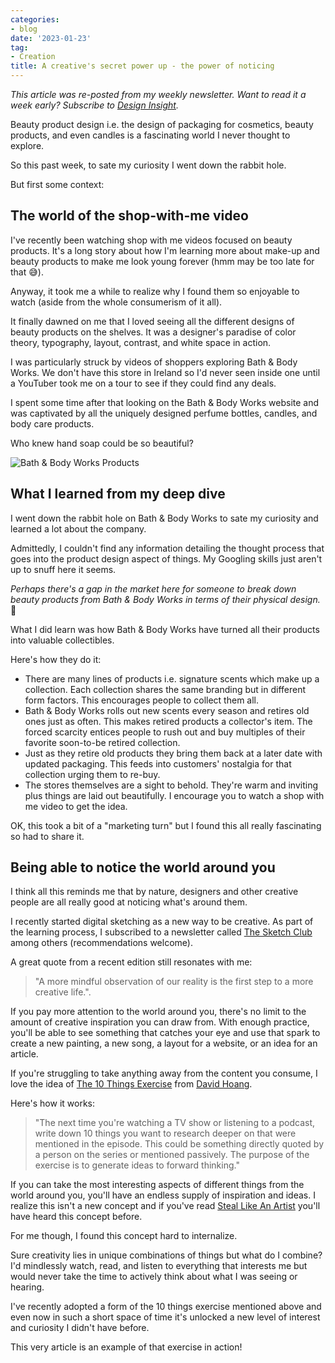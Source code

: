```yaml
---
categories:
- blog
date: '2023-01-23'
tag:
- Creation
title: A creative's secret power up - the power of noticing
---
```


*This article was re-posted from my weekly newsletter. Want to read it a week early? Subscribe to [Design Insight](https://designinsight.substack.com/).*

Beauty product design i.e. the design of packaging for cosmetics, beauty products, and even candles is a fascinating world I never thought to explore.

So this past week, to sate my curiosity I went down the rabbit hole.

But first some context:

## The world of the shop-with-me video

I've recently been watching shop with me videos focused on beauty products. It's a long story about how I'm learning more about make-up and beauty products to make me look young forever (hmm may be too late for that 😅).

Anyway, it took me a while to realize why I found them so enjoyable to watch (aside from the whole consumerism of it all). 

It finally dawned on me that I loved seeing all the different designs of beauty products on the shelves. It was a designer's paradise of color theory, typography, layout, contrast, and white space in action.

I was particularly struck by videos of shoppers exploring Bath & Body Works. We don't have this store in Ireland so I'd never seen inside one until a YouTuber took me on a tour to see if they could find any deals.

I spent some time after that looking on the Bath & Body Works website and was captivated by all the uniquely designed perfume bottles, candles, and body care products. 

Who knew hand soap could be so beautiful?

![Bath & Body Works Products](/assets/images/2023/MXA23003/DIN083.png)

## What I learned from my deep dive

I went down the rabbit hole on Bath & Body Works to sate my curiosity and learned a lot about the company. 

Admittedly, I couldn't find any information detailing the thought process that goes into the product design aspect of things. My Googling skills just aren't up to snuff here it seems.

*Perhaps there's a gap in the market here for someone to break down beauty products from Bath & Body Works in terms of their physical design.* 🤔

What I did learn was how Bath & Body Works have turned all their products into valuable collectibles.

Here's how they do it:
- There are many lines of products i.e. signature scents which make up a collection. Each collection shares the same branding but in different form factors. This encourages people to collect them all.
- Bath & Body Works rolls out new scents every season and retires old ones just as often. This makes retired products a collector's item. The forced scarcity entices people to rush out and buy multiples of their favorite soon-to-be retired collection.
- Just as they retire old products they bring them back at a later date with updated packaging. This feeds into customers' nostalgia for that collection urging them to re-buy.
- The stores themselves are a sight to behold. They're warm and inviting plus things are laid out beautifully. I encourage you to watch a shop with me video to get the idea.

OK, this took a bit of a "marketing turn" but I found this all really fascinating so had to share it.

## Being able to notice the world around you

I think all this reminds me that by nature, designers and other creative people are all really good at noticing what's around them.

I recently started digital sketching as a new way to be creative. As part of the learning process, I subscribed to a newsletter called [The Sketch Club](https://thesketchclub.substack.com/) among others (recommendations welcome).

A great quote from a recent edition still resonates with me: 

>"A more mindful observation of our reality is the first step to a more creative life.".

If you pay more attention to the world around you, there's no limit to the amount of creative inspiration you can draw from. With enough practice, you'll be able to see something that catches your eye and use that spark to create a new painting, a new song, a layout for a website, or an idea for an article.

If you're struggling to take anything away from the content you consume, I love the idea of [The 10 Things Exercise](https://www.proofofconcept.pub/p/creative-consumption) from [David Hoang](https://open.substack.com/users/5501267-david-hoang?utm_source=mentions).

Here's how it works:

>"The next time you're watching a TV show or listening to a podcast, write down 10 things you want to research deeper on that were mentioned in the episode. This could be something directly quoted by a person on the series or mentioned passively. The purpose of the exercise is to generate ideas to forward thinking."

If you can take the most interesting aspects of different things from the world around you, you'll have an endless supply of inspiration and ideas. I realize this isn't a new concept and if you've read [Steal Like An Artist](https://heymichellemac.com/steal-like-an-artist-austin-kleon) you'll have heard this concept before.

For me though, I found this concept hard to internalize. 

Sure creativity lies in unique combinations of things but what do I combine? I'd mindlessly watch, read, and listen to everything that interests me but would never take the time to actively think about what I was seeing or hearing.

I've recently adopted a form of the 10 things exercise mentioned above and even now in such a short space of time it's unlocked a new level of interest and curiosity I didn't have before. 

This very article is an example of that exercise in action!